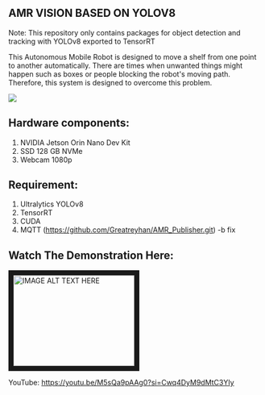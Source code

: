 AMR VISION BASED ON YOLOV8
------------------------------------------------------------------  
Note: This repository only contains packages for object detection and tracking with YOLOv8 exported to TensorRT

  This Autonomous Mobile Robot is designed to move a shelf from one point to another automatically. There are times when unwanted things might happen such as boxes or people blocking the robot's moving path. Therefore, this system is designed to overcome this problem.

  <img src="https://github.com/user-attachments/assets/fccbc03b-9c66-489d-b84b-0d184714a879"/>
  
Hardware components:
--------------------
  1. NVIDIA Jetson Orin Nano Dev Kit
  2. SSD 128 GB NVMe
  3. Webcam 1080p

Requirement:
---------------------------------------
  1. Ultralytics YOLOv8
  2. TensorRT
  3. CUDA
  4. MQTT (https://github.com/Greatreyhan/AMR_Publisher.git) -b fix

Watch The Demonstration Here:
------------------------------------------
<a href="http://www.youtube.com/watch?feature=player_embedded&v=M5sQa9pAAg0
" target="_blank"><img src="http://img.youtube.com/vi/M5sQa9pAAg0/0.jpg" 
alt="IMAGE ALT TEXT HERE" width="240" height="180" border="10" /></a>

YouTube: https://youtu.be/M5sQa9pAAg0?si=Cwq4DyM9dMtC3YIy
